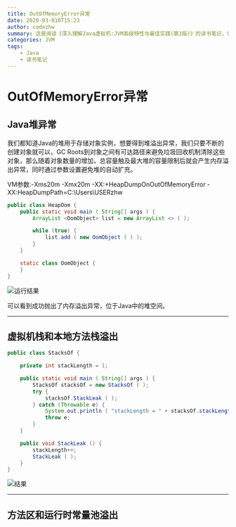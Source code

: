 ```yaml
---
title: OutOfMemoryError异常
date: 2020-03-010T15:23
author: codezhw
summary: 这是阅读《深入理解Java虚拟机:JVM高级特性与最佳实践(第3版)》的读书笔记，记录学习过程以及一些自己的理解。
categories: JVM
tags: 
	- Java
	- 读书笔记
---
```






# OutOfMemoryError异常





## Java堆异常



我们都知道Java的堆用于存储对象实例，想要得到堆溢出异常，我们只要不断的创建对象就可以，GC Roots到对象之间有可达路径来避免垃圾回收机制清除这些对象，那么随着对象数量的增加，总容量触及最大堆的容量限制后就会产生内存溢出异常，同时通过参数设置避免堆的自动扩充。

VM参数:-Xms20m -Xmx20m -XX:+HeapDumpOnOutOfMemoryError -XX:HeapDumpPath=C:\Users\USERzhw

```java
public class HeapOom {
    public static void main ( String[] args ) {
        ArrayList <OomObject> list = new ArrayList <> ( );

        while (true) {
            list.add ( new OomObject ( ) );
        }
    }

    static class OomObject {
    }
}
```

![运行结果](https://i.loli.net/2020/03/10/VR2Nb7m8EnqKhvZ.png)

可以看到成功抛出了内存溢出异常，位于Java中的堆空间。

---



## 虚拟机栈和本地方法栈溢出



```java
public class StacksOf {

    private int stackLength = 1;

    public static void main ( String[] args ) {
        StacksOf stacksOf = new StacksOf ( );
        try {
            stacksOf.StackLeak ( );
        } catch (Throwable e) {
            System.out.println ( "stackLength = " + stacksOf.stackLength );
            throw e;
        }
    }

    public void StackLeak () {
        stackLength++;
        StackLeak ( );
    }
}
```



![结果](https://i.loli.net/2020/03/10/khv1WmFPRSZrKpU.png)

---



## 方法区和运行时常量池溢出



